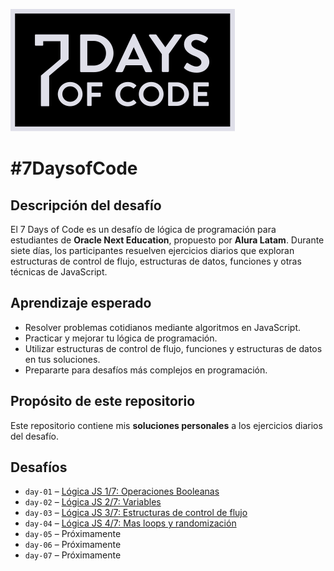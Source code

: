 ![Portada 07 Days of Code](/images/07-days-of-code.webp)

# #7DaysofCode

## Descripción del desafío
El 7 Days of Code es un desafío de lógica de programación para estudiantes de **Oracle Next Education**, propuesto por **Alura Latam**. Durante siete días, los participantes resuelven ejercicios diarios que exploran estructuras de control de flujo, estructuras de datos, funciones y otras técnicas de JavaScript.

## Aprendizaje esperado
- Resolver problemas cotidianos mediante algoritmos en JavaScript.  
- Practicar y mejorar tu lógica de programación.  
- Utilizar estructuras de control de flujo, funciones y estructuras de datos en tus soluciones.  
- Prepararte para desafíos más complejos en programación.

## Propósito de este repositorio
Este repositorio contiene mis **soluciones personales** a los ejercicios diarios del desafío.

## Desafíos 
- `day-01` – [Lógica JS 1/7: Operaciones Booleanas](./day-01/README.md)
- `day-02` – [Lógica JS 2/7: Variables]()
- `day-03` – [Lógica JS 3/7: Estructuras de control de flujo]()
- `day-04` – [Lógica JS 4/7: Mas loops y randomización]()
- `day-05` – Próximamente
- `day-06` – Próximamente
- `day-07` – Próximamente
